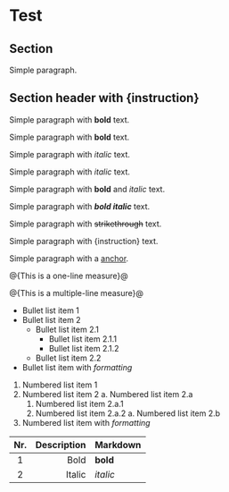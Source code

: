 # Test

## Section

Simple paragraph.

## Section header with {instruction}

Simple paragraph with **bold** text.

Simple paragraph with __bold__ text.

Simple paragraph with _italic_ text.

Simple paragraph with *italic* text.

Simple paragraph with **bold** and *italic* text.

Simple paragraph with **_bold italic_** text.

Simple paragraph with ~~strikethrough~~ text.

Simple paragraph with {instruction} text.

Simple paragraph with a [anchor](link).

@{This is a one-line measure}@

@{This is a multiple-line
measure}@

* Bullet list item 1
* Bullet list item 2
  + Bullet list item 2.1
    - Bullet list item 2.1.1
    - Bullet list item 2.1.2
  + Bullet list item 2.2
* Bullet list item with *formatting*

1. Numbered list item 1
1. Numbered list item 2
  a. Numbered list item 2.a
    1. Numbered list item 2.a.1
    1. Numbered list item 2.a.2
  a. Numbered list item 2.b
1. Numbered list item with *formatting*

| Nr. | Description | Markdown |
|:---:|------------:|:---------|
|  1  |        Bold | **bold** |
|  2  |      Italic | *italic* |
